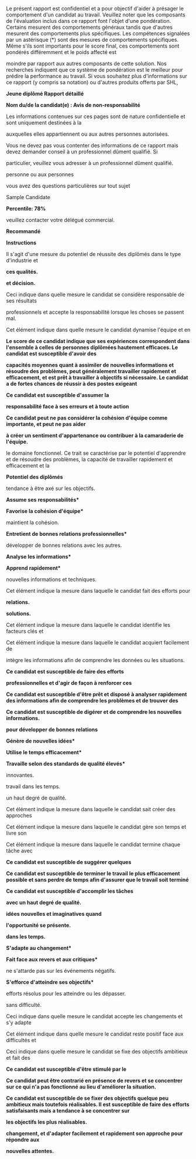 Le présent rapport est confidentiel et a pour objectif d'aider à présager le comportement d'un candidat au travail. Veuillez noter que les composants de l'évaluation inclus dans ce rapport font l'objet d'une pondération. Certains mesurent des comportements généraux tandis que d'autres mesurent des comportements plus spécifiques. Les compétences signalées par un astérisque (\*) sont des mesures de comportements spécifiques. Même s'ils sont importants pour le score final, ces comportements sont pondérés différemment et le poids affecté est

moindre par rapport aux autres composants de cette solution. Nos recherches indiquent que ce système de pondération est le meilleur pour prédire la performance au travail. Si vous souhaitez plus d'informations sur ce rapport (y compris sa notation) ou d'autres produits offerts par SHL,

**Jeune diplômé Rapport détaillé**

**Nom du/de la candidat(e) : Avis de non-responsabilité**

Les informations contenues sur ces pages sont de nature confidentielle et sont uniquement destinées à la

auxquelles elles appartiennent ou aux autres personnes autorisées.

Vous ne devez pas vous contenter des informations de ce rapport mais devez demander conseil à un professionnel dûment qualifié. Si

particulier, veuillez vous adresser à un professionnel dûment qualifié.

personne ou aux personnes

vous avez des questions particulières sur tout sujet

Sample Candidate

**Percentile: 78%**

veuillez contacter votre délégué commercial.

**Recommandé**

**Instructions**

Il s'agit d'une mesure du potentiel de réussite des diplômés dans le type d'industrie et

**ces qualités.**

**et décision.**

Ceci indique dans quelle mesure le candidat se considère responsable de ses résultats

professionnels et accepte la responsabilité lorsque les choses se passent mal.

Cet élément indique dans quelle mesure le candidat dynamise l'équipe et en

**Le score de ce candidat indique que ses expériences correspondent dans l'ensemble à celles de personnes diplômées hautement efficaces. Le candidat est susceptible d'avoir des**

**capacités moyennes quant à assimiler de nouvelles informations et résoudre des problèmes, peut généralement travailler rapidement et efficacement, et est prêt à travailler à objectifs si nécessaire. Le candidat a de fortes chances de réussir à des postes exigeant**

**Ce candidat est susceptible d'assumer la**

**responsabilité face à ses erreurs et à toute action**

**Ce candidat peut ne pas considérer la cohésion d'équipe comme importante, et peut ne pas aider**

**à créer un sentiment d'appartenance ou contribuer à la camaraderie de l'équipe.**

le domaine fonctionnel. Ce trait se caractérise par le potentiel d'apprendre et de résoudre des problèmes, la capacité de travailler rapidement et efficacement et la

**Potentiel des diplômés**

tendance à être axé sur les objectifs.

**Assume ses responsabilités\***

**Favorise la cohésion d'équipe\***

maintient la cohésion.

**Entretient de bonnes relations professionnelles\***

développer de bonnes relations avec les autres.

**Analyse les informations\***

**Apprend rapidement\***

nouvelles informations et techniques.

Cet élément indique la mesure dans laquelle le candidat fait des efforts pour

**relations.**

**solutions.**

Cet élément indique la mesure dans laquelle le candidat identifie les facteurs clés et

Cet élément indique la mesure dans laquelle le candidat acquiert facilement de

intègre les informations afin de comprendre les données ou les situations.

**Ce candidat est susceptible de faire des efforts**

**professionnelles et d'agir de façon à renforcer ces**

**Ce candidat est susceptible d'être prêt et disposé à analyser rapidement des informations afin de comprendre les problèmes et de trouver des**

**Ce candidat est susceptible de digérer et de comprendre les nouvelles informations.**

**pour développer de bonnes relations**

**Génère de nouvelles idées\***

**Utilise le temps efficacement\***

**Travaille selon des standards de qualité élevés\***

innovantes.

travail dans les temps.

un haut degré de qualité.

Cet élément indique la mesure dans laquelle le candidat sait créer des approches

Cet élément indique la mesure dans laquelle le candidat gère son temps et livre son

Cet élément indique la mesure dans laquelle le candidat termine chaque tâche avec

**Ce candidat est susceptible de suggérer quelques**

**Ce candidat est susceptible de terminer le travail le plus efficacement possible et sans perdre de temps afin d'assurer que le travail soit terminé**

**Ce candidat est susceptible d'accomplir les tâches**

**avec un haut degré de qualité.**

**idées nouvelles et imaginatives quand**

**l'opportunité se présente.**

**dans les temps.**

**S'adapte au changement\***

**Fait face aux revers et aux critiques\***

ne s'attarde pas sur les événements négatifs.

**S'efforce d'atteindre ses objectifs\***

efforts résolus pour les atteindre ou les dépasser.

sans difficulté.

Ceci indique dans quelle mesure le candidat accepte les changements et s'y adapte

Cet élément indique dans quelle mesure le candidat reste positif face aux difficultés et

Ceci indique dans quelle mesure le candidat se fixe des objectifs ambitieux et fait des

**Ce candidat est susceptible d'être stimulé par le**

**Ce candidat peut être contrarié en présence de revers et se concentrer sur ce qui n'a pas fonctionné au lieu d'améliorer la situation.**

**Ce candidat est susceptible de se fixer des objectifs quelque peu ambitieux mais toutefois réalisables. Il est susceptible de faire des efforts satisfaisants mais a tendance à se concentrer sur**

**les objectifs les plus réalisables.**

**changement, et d'adapter facilement et rapidement son approche pour répondre aux**

**nouvelles attentes.**